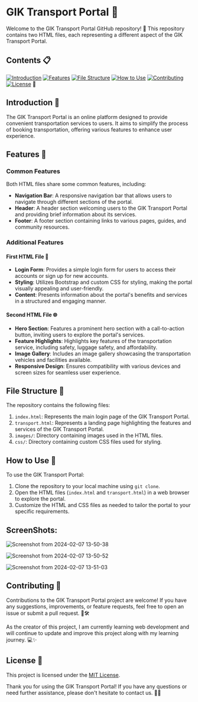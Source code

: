 # GIK Transport  Portal 🚌

Welcome to the GIK Transport Portal GitHub repository! 🎉 This repository contains two HTML files, each representing a different aspect of the GIK Transport Portal.

## Contents 📋
[![Introduction](https://img.shields.io/badge/Introduction-🌟-blue)](#introduction) [![Features](https://img.shields.io/badge/Features-✨-green)](#features) [![File Structure](https://img.shields.io/badge/File_Structure-📁-orange)](#file-structure) [![How to Use](https://img.shields.io/badge/How_to_Use-🚀-red)](#how-to-use) [![Contributing](https://img.shields.io/badge/Contributing-🤝-purple)](#contributing) [![License](https://img.shields.io/badge/License-📝-yellow)](#license)
 🌟
## Introduction 🎈

The GIK Transport Portal is an online platform designed to provide convenient transportation services to users. It aims to simplify the process of booking transportation, offering various features to enhance user experience.

## Features  🌟

### Common Features

Both HTML files share some common features, including:

- **Navigation Bar**: A responsive navigation bar that allows users to navigate through different sections of the portal.
- **Header**: A header section welcoming users to the GIK Transport Portal and providing brief information about its services.
- **Footer**: A footer section containing links to various pages, guides, and community resources.

### Additional Features

#### First HTML File 📄
- **Login Form**: Provides a simple login form for users to access their accounts or sign up for new accounts.
- **Styling**: Utilizes Bootstrap and custom CSS for styling, making the portal visually appealing and user-friendly.
- **Content**: Presents information about the portal's benefits and services in a structured and engaging manner.

#### Second HTML File 🌐
- **Hero Section**: Features a prominent hero section with a call-to-action button, inviting users to explore the portal's services.
- **Feature Highlights**: Highlights key features of the transportation service, including safety, luggage safety, and affordability.
- **Image Gallery**: Includes an image gallery showcasing the transportation vehicles and facilities available.
- **Responsive Design**: Ensures compatibility with various devices and screen sizes for seamless user experience.

## File Structure 📁

The repository contains the following files:

1. `index.html`: Represents the main login page of the GIK Transport Portal.
2. `transport.html`: Represents a landing page highlighting the features and services of the GIK Transport Portal.
3. `images/`: Directory containing images used in the HTML files.
4. `css/`: Directory containing custom CSS files used for styling.

## How to Use 🚀

To use the GIK Transport Portal:

1. Clone the repository to your local machine using `git clone`.
2. Open the HTML files (`index.html` and `transport.html`) in a web browser to explore the portal.
3. Customize the HTML and CSS files as needed to tailor the portal to your specific requirements.

## ScreenShots:

![Screenshot from 2024-02-07 13-50-38](https://github.com/AsadShayan/GIK-Transport-Portal/assets/153836414/49706b47-bede-4cd7-9f7f-8fa3d01d35ea)

![Screenshot from 2024-02-07 13-50-52](https://github.com/AsadShayan/GIK-Transport-Portal/assets/153836414/5c9c0087-76cf-4cd5-ae71-e2ca45471c8e)

![Screenshot from 2024-02-07 13-51-03](https://github.com/AsadShayan/GIK-Transport-Portal/assets/153836414/b3f42259-57cf-4399-ab0c-d672ff9679f2)


## Contributing 🤝

Contributions to the GIK Transport Portal project are welcome! If you have any suggestions, improvements, or feature requests, feel free to open an issue or submit a pull request. 🎨🛠️

As the creator of this project, I am currently learning web development and will continue to update and improve this project along with my learning journey. 💻✨

## License 📝

This project is licensed under the [MIT License](License).

Thank you for using the GIK Transport Portal! If you have any questions or need further assistance, please don't hesitate to contact us. 🙌🚀
